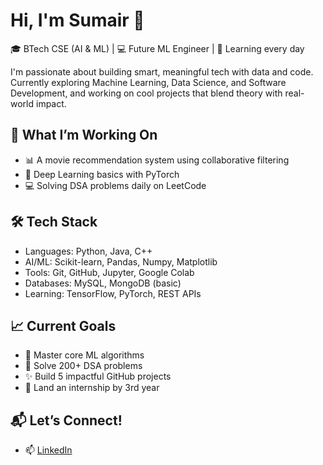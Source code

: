 # Hi, I'm Sumair 👋  
🎓 BTech CSE (AI & ML) | 💻 Future ML Engineer | 🌱 Learning every day

I'm passionate about building smart, meaningful tech with data and code. Currently exploring Machine Learning, Data Science, and Software Development, and working on cool projects that blend theory with real-world impact.

## 🚀 What I’m Working On
- 📊 A movie recommendation system using collaborative filtering
- 🧠 Deep Learning basics with PyTorch
- 💻 Solving DSA problems daily on LeetCode

## 🛠️ Tech Stack
- Languages: Python, Java, C++
- AI/ML: Scikit-learn, Pandas, Numpy, Matplotlib
- Tools: Git, GitHub, Jupyter, Google Colab
- Databases: MySQL, MongoDB (basic)
- Learning: TensorFlow, PyTorch, REST APIs

## 📈 Current Goals
- 🧠 Master core ML algorithms
- 💪 Solve 200+ DSA problems
- ✨ Build 5 impactful GitHub projects
- 💼 Land an internship by 3rd year

## 📬 Let’s Connect!
- 📫 [LinkedIn](https://www.linkedin.com/in/sumair-ali-b1b8a2382?utm_source=share&utm_campaign=share_via&utm_content=profile&utm_medium=android_app)

